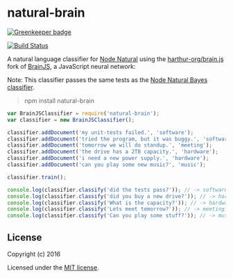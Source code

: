 # natural-brain

[![Greenkeeper badge](https://badges.greenkeeper.io/mysamai/natural-brain.svg)](https://greenkeeper.io/)

[![Build Status](https://travis-ci.org/mysamai/natural-brain.png?branch=master)](https://travis-ci.org/mysamai/natural-brain)

A natural language classifier for [Node Natural](https://github.com/NaturalNode/natural) using the [harthur-org/brain.js](https://github.com/harthur-org/brain.js) fork of [BrainJS](https://github.com/harthur/brain), a JavaScript neural network:

Note: This classifier passes the same tests as the [Node Natural Bayes classifier](https://github.com/NaturalNode/natural/blob/a79254585f2e381378f788de5168f6a906e037e8/spec/bayes_classifier_spec.js).


> npm install natural-brain


```js
var BrainJSClassifier = require('natural-brain');
var classifier = new BrainJSClassifier();

classifier.addDocument('my unit-tests failed.', 'software');
classifier.addDocument('tried the program, but it was buggy.', 'software');
classifier.addDocument('tomorrow we will do standup.', 'meeting');
classifier.addDocument('the drive has a 2TB capacity.', 'hardware');
classifier.addDocument('i need a new power supply.', 'hardware');
classifier.addDocument('can you play some new music?', 'music');

classifier.train();

console.log(classifier.classify('did the tests pass?')); // -> software
console.log(classifier.classify('did you buy a new drive?')); // -> hardware
console.log(classifier.classify('What is the capacity?')); // -> hardware
console.log(classifier.classify('Lets meet tomorrow?')); // -> meeting
console.log(classifier.classify('Can you play some stuff?')); // -> music
```

## License

Copyright (c) 2016

Licensed under the [MIT license](LICENSE).
